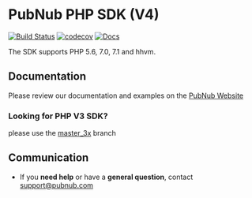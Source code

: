 # PubNub PHP SDK (V4)
[![Build Status](https://travis-ci.com/pubnub/php.svg?branch=master)](https://travis-ci.com/pubnub/php)
[![codecov](https://codecov.io/gh/pubnub/php/branch/master/graph/badge.svg)](https://codecov.io/gh/pubnub/php)
[![Docs](https://img.shields.io/badge/docs-online-blue.svg)](https://www.pubnub.com/docs/php/pubnub-php-sdk)

The SDK supports PHP 5.6, 7.0, 7.1 and hhvm.

## Documentation

Please review our documentation and examples on the [PubNub Website](https://www.pubnub.com/docs/php/pubnub-php-sdk)


### Looking for PHP V3 SDK?
please use the [master_3x](https://github.com/pubnub/php/tree/master_3x) branch

## Communication

- If you **need help** or have a **general question**, contact <support@pubnub.com>
